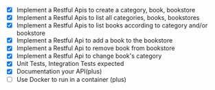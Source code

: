 - [x] Implement a Restful Apis to create a category, book, bookstore
- [x] Implement a Restful Apis to list all categories, books, bookstores
- [x] Implement a Restful Apis to list books according to category and/or bookstore
- [x] Implement a Restful Api to add a book to the bookstore
- [x] Implement a Restful Api to remove book from bookstore
- [x] Implement a Restful Api to change book's category
- [x] Unit Tests, Integration Tests expected
- [x] Documentation your API(plus)
- [ ] Use Docker to run in a container (plus)
